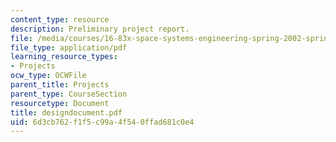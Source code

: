```yaml
---
content_type: resource
description: Preliminary project report.
file: /media/courses/16-83x-space-systems-engineering-spring-2002-spring-2003/6d3cb762f1f5c99a4f540ffad681c0e4_designdocument.pdf
file_type: application/pdf
learning_resource_types:
- Projects
ocw_type: OCWFile
parent_title: Projects
parent_type: CourseSection
resourcetype: Document
title: designdocument.pdf
uid: 6d3cb762-f1f5-c99a-4f54-0ffad681c0e4
---
```

